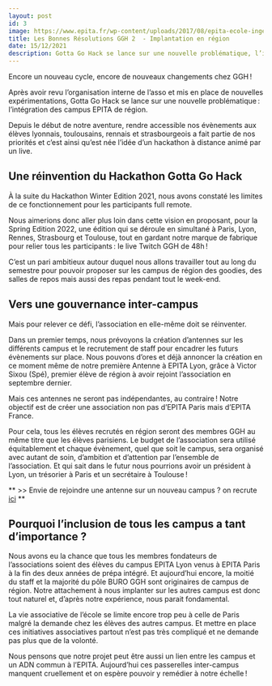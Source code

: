 ```yaml
---
layout: post
id: 3
image: https://www.epita.fr/wp-content/uploads/2017/08/epita-ecole-ingenieur-intelligence-informatique-tarifs-financement.jpg
title: Les Bonnes Résolutions GGH 2  - Implantation en région
date: 15/12/2021
description: Gotta Go Hack se lance sur une nouvelle problématique, l’intégration des campus EPITA en région. Depuis le début de notre aventure, rendre accessible nos évènements aux élèves lyonnais, toulousain
---
```


<hback>
<hcontent>

Encore un nouveau cycle, encore de nouveaux changements chez GGH !  

Après avoir revu l’organisation interne de l’asso et mis en place de nouvelles expérimentations, Gotta Go Hack se lance sur une nouvelle problématique : l’intégration des campus EPITA de région.  

Depuis le début de notre aventure, rendre accessible nos évènements aux élèves lyonnais, toulousains, rennais et strasbourgeois a fait partie de nos priorités et c’est ainsi qu’est née l’idée d’un hackathon à distance animé par un live.  


## Une réinvention du Hackathon Gotta Go Hack
À la suite du Hackathon Winter Edition 2021, nous avons constaté les limites de ce fonctionnement pour les participants full remote.  

Nous aimerions donc aller plus loin dans cette vision en proposant, pour la Spring Edition 2022, une édition qui se déroule en simultané à Paris, Lyon, Rennes, Strasbourg et Toulouse, tout en gardant notre marque de fabrique pour relier tous les participants : le live Twitch GGH de 48h ! 

C’est un pari ambitieux autour duquel nous allons travailler tout au long du semestre pour pouvoir proposer sur les campus de région des goodies, des salles de repos mais aussi des repas pendant tout le week-end.


## Vers une gouvernance inter-campus
Mais pour relever ce défi, l’association en elle-même doit se réinventer.  

Dans un premier temps, nous prévoyons la création d’antennes sur les différents campus et le recrutement de staff pour encadrer les futurs évènements sur place. Nous pouvons d’ores et déjà annoncer la création en ce moment même de notre première Antenne à EPITA Lyon, grâce à Victor Sixou (Spé), premier élève de région à avoir rejoint l’association en septembre dernier. 

Mais ces antennes ne seront pas indépendantes, au contraire ! Notre objectif est de créer une association non pas d’EPITA Paris mais d’EPITA France.  

Pour cela, tous les élèves recrutés en région seront des membres GGH au même titre que les élèves parisiens. Le budget de l’association sera utilisé équitablement et chaque évènement, quel que soit le campus, sera organisé avec autant de soin, d’ambition et d’attention par l’ensemble de l’association. Et qui sait dans le futur nous pourrions avoir un président à Lyon, un trésorier à Paris et un secrétaire à Toulouse ! 


** >> Envie de rejoindre une antenne sur un nouveau campus ? on recrute [ici](https://forms.office.com/r/FedcuQtKNt) **


## Pourquoi l’inclusion de tous les campus a tant d’importance ? 

Nous avons eu la chance que tous les membres fondateurs de l’associations soient des élèves du campus EPITA Lyon venus à EPITA Paris à la fin des deux années de prépa intégré. Et aujourd’hui encore, la moitié du staff et la majorité du pôle BURO GGH sont originaires de campus de région. Notre attachement à nous implanter sur les autres campus est donc tout naturel et, d’après notre expérience, nous parait fondamental. 

La vie associative de l’école se limite encore trop peu à celle de Paris malgré la demande chez les élèves des autres campus. Et mettre en place ces initiatives associatives partout n’est pas très compliqué et ne demande pas plus que de la volonté.  

Nous pensons que notre projet peut être aussi un lien entre les campus et un ADN commun à l’EPITA. Aujourd’hui ces passerelles inter-campus manquent cruellement et on espère pouvoir y remédier à notre échelle !  


</hcontent>
</hback>